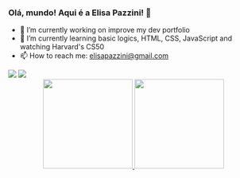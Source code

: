 ### Olá, mundo! Aqui é a Elisa Pazzini! 👋

- 🔭 I’m currently working on improve my dev portfolio
- 🌱 I’m currently learning basic logics, HTML, CSS, JavaScript and watching Harvard's CS50
- 📫 How to reach me: elisapazzini@gmail.com

<div>
  <a href="https://instagram.com/elisa_pazzini" target="_blank"><img src="https://img.shields.io/badge/-Instagram-%23E4405F?style=for-the-badge&logo=instagram&logoColor=white" target="_blank"></a>
  <a href="https://www.linkedin.com/in/elisapazzini" target="_blank"><img src="https://img.shields.io/badge/-LinkedIn-%230077B5?style=for-the-badge&logo=linkedin&logoColor=white" target="_blank"></a> 
</div>

<div align="center">
  <a href="https://github.com/elisapazzini">
  <img height="180em" src="https://github-readme-stats.vercel.app/api?username=elisapazzini&show_icons=true&theme=solarized-light&include_all_commits=true&count_private=true"/>
  <img height="180em" src="https://github-readme-stats.vercel.app/api/top-langs/?username=elisapazzini&layout=compact&langs_count=7&theme=solarized-light"/>
</div>


